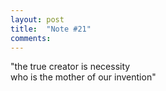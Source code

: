 ```yaml
---
layout: post
title:  "Note #21"
comments:
---
```

"the true creator is necessity\
who is the mother of our invention"

<!--more-->
